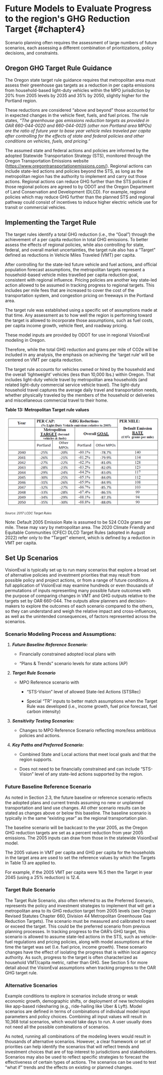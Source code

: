 # Future Models to Evaluate Progress to the region's GHG Reduction Target {#chapter4}

Scenario planning often requires the assessment of large numbers of future scenarios, each assessing a different combination of prioritizations, policy decisions, and constraints.

## Oregon GHG Target Rule Guidance

The Oregon state target rule guidance requires that metropolitan area must assess their greenhouse gas targets as a reduction in per capita emissions from household-based light-duty vehicles within the MPO jurisdiction by 20% from 2005 levels by 2035 and 35% by 2050, slightly higher for the Portland region.

These reductions are considered “above and beyond” those accounted for in expected changes in the vehicle fleet, fuels, and fuel prices. The rule states, *“The greenhouse gas emissions reduction targets as provided in OAR 660-044-0020 and 660-044-0025 (other non Portland area MPOs) are the ratio of future year to base year vehicle miles traveled per capita after controlling for the effects of state and federal policies and other conditions on vehicles, fuels, and pricing.”*

The assumed state and federal actions and policies are informed by the adopted Statewide Transportation Strategy (STS), monitored through the Oregon Transportation Emissions website (https://www.oregontransportationemissions.com/). Regional actions can include state-led actions and policies beyond the STS, as long as the metropolitan region has the authority to implement and carry out those actions. Regional actions can reduce GHG further than the STS policies if those regional polices are agreed to by ODOT and the Oregon Department of Land Conservation and Development (DLCD). For example, regional policies which may reduce GHG further than the planned STS and regional pathway could consist of incentives to induce higher electric vehicle use for transit or commercial vehicles.

## Implementing the Target Rule

The target rules identify a total GHG reduction (i.e., the “Goal”) through the achievement of a per capita reduction in total GHG emissions. To better assess the effects of regional policies, while also controlling for state, federal, and overall market uncertainties, the target rule also has a “Target” defined as reductions in Vehicle Miles Traveled (VMT) per capita.

After controlling for the state-led future vehicle and fuel actions, and official population forecast assumptions, the metropolitan targets represent a household-based vehicle miles travelled per capita reduction goal, consistent with regional influence. Pricing policies are another key state-led action allowed to be assumed in tracking progress to regional targets. This includes per mile fees that are increased to cover the cost of the transportation system, and congestion pricing on freeways in the Portland area.

The target rule was established using a specific set of assumptions made at that time. Any assessment as to how well the region is performing toward the target is allowed to incorporate those assumptions, such as fuel costs, per capita income growth, vehicle fleet, and roadway pricing.

These model inputs are provided by ODOT for use in regional VisionEval modeling in Oregon.

Therefore, while the total GHG reduction and grams per mile of CO2e will be included in any analysis, the emphasis on achieving *the* ‘target rule’ will be centered on VMT per capita reduction.

The target rule accounts for vehicles owned or hired by the household and the overall ‘lightweight’ vehicles (less than 10,000 lbs.) within Oregon. That includes light-duty vehicle travel by metropolitan area households (and related light-duty commercial service vehicle travel). The light-duty household travel captures the average daily travel and transportation needs, whether physically traveled by the members of the household or deliveries and miscellaneous commercial travel to their home. 

**Table 13: Metropolitan Target rule values**

![](../media/Ch4_TargetRules.png)

*<font size="1">Source: 2017 LCDC Target Rules</font>*

Note: Default 2005 Emission Rate is assumed to be 524 CO2e grams per mile. These may vary by metropolitan area. The 2020 Climate Friendly and Equitable Communities (CFEC) DLCD Target Rules (adopted in August 2022) refer only to the “Target” element, which is defined by a reduction in VMT per capita.

## Set Up Scenarios

VisionEval is typically set up to run many scenarios that explore a broad set of alternative policies and investment priorities that may result from possible policy and project actions, or from a range of future conditions. A full application of VisionEval may examine hundreds or even thousands of permutations of inputs representing many possible future outcomes with the purpose of comparing changes in VMT and GHG outputs relative to the targets set by OAR 660-044. The outputs allow planners and decision-makers to explore the outcomes of each scenario compared to the others, so they can understand and weigh the relative impact and cross-influences, as well as the unintended consequences, of factors represented across the scenarios.

### Scenario Modeling Process and Assumptions:

1.  ***Future Baseline Reference Scenario:***

    -   Financially constrained adopted local plans with

    -   “Plans & Trends” scenario levels for state actions (AP)

2.  ***Target Rule Scenario***

    -   MPO Reference scenario with

        -   “STS-Vision” level of allowed State-led Actions (STSRec)

        -   Special “TR” inputs to better match assumptions when the Target Rule was developed (i.e., income growth, fuel price forecast, fuel carbon intensity)

3.  ***Sensitivity Testing Scenarios:***

    -   Changes to MPO Reference Scenario reflecting more/less ambitious policies and actions.

4.  ***Key Paths and Preferred Scenario:***

    -   Combined State and Local actions that meet local goals and that the region supports.

    -   Does not need to be financially constrained and can include “STS-Vision” level of any state-led actions supported by the region.

### Future Baseline Reference Scenario

As noted in Section 2.3, the future baseline or reference scenario reflects the adopted plans and current trends assuming no new or unplanned transportation and land use changes. All other scenario results can be stated as changes above or below this baseline. The baseline scenario is typically in the same “existing year” as the regional transportation plan.

The baseline scenario will be backcast to the year 2005, as the Oregon GHG reduction targets are set as a percent reduction from year 2005 emissions. The 2005 inputs can draw from those in the statewide VisionEval model.

The 2005 values in VMT per capita and GHG per capita for the households in the target area are used to set the reference values by which the Targets in Table 13 are applied to.

For example, if the 2005 VMT per capita were 16.5 then the Target in year 2045 (using a 25% reduction) is 12.4.

### Target Rule Scenario

The Target Rule Scenario, also often referred to as the Preferred Scenario, represents the policy and investment strategies to implement that will get a metropolitan area to its GHG reduction target from 2005 levels (see Oregon Revised Statutes Chapter 660, Division 44 Metropolitan Greenhouse Gas Reduction Targets). The scenario must be measured and calibrated to meet or exceed the target. This could be the preferred scenario from previous planning processes. In tracking progress to the OAR’s GHG target, this scenario is allowed to assume state-led actions in the STS, such as vehicle-fuel regulations and pricing policies, along with model assumptions at the time the target was set (I.e. fuel price, income growth). These scenario changes have the effect of isolating the progress that is within local agency authority. As such, progress to the target is often characterized as household VMT/capita metric, rather than GHG. See Section 5 for more detail about the VisionEval assumptions when tracking progress to the OAR GHG target rule.

### Alternative Scenarios

Example conditions to explore in scenarios include strong or weak economic growth, demographic shifts, or deployment of new technologies like app-based ridesharing (e.g., ride-hailing like Uber & Lyft). Model scenarios are defined in terms of combinations of individual model input parameters and policy choices. Combining all input values will result in 10,368 total scenarios, which would take days to run. A user usually does not need all the possible combinations of scenarios.

As noted, running all combinations of the modeling levers would result in thousands of alternative scenarios. However, a clear framework or set of priorities can help identify the scenarios that will reflect trends and investment choices that are of top interest to jurisdictions and stakeholders. Scenarios may also be used to reflect specific strategies to forecast the effectiveness of certain types of actions. The scenarios can be used to test “what if” trends and the effects on existing or planned changes.

